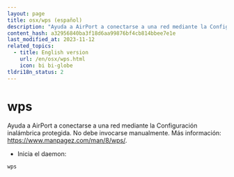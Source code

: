```yaml
---
layout: page
title: osx/wps (español)
description: "Ayuda a AirPort a conectarse a una red mediante la Configuración inalámbrica protegida."
content_hash: a32956840ba3f18d6aa99876bf4cb814bbee7e1e
last_modified_at: 2023-11-12
related_topics:
  - title: English version
    url: /en/osx/wps.html
    icon: bi bi-globe
tldri18n_status: 2
---
```

# wps

Ayuda a AirPort a conectarse a una red mediante la Configuración inalámbrica protegida.
No debe invocarse manualmente.
Más información: <https://www.manpagez.com/man/8/wps/>.

- Inicia el daemon:

`wps`
